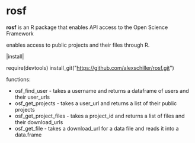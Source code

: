 rosf
====

<b>rosf</b> is an R package that enables API access to the Open Science Framework

enables access to public projects and their files through R.

|install|

require(devtools)
install_git("https://github.com/alexschiller/rosf.git")


functions:
- osf_find_user - takes a username and returns a dataframe of users and their user_urls
- osf_get_projects - takes a user_url and returns a list of their public projects
- osf_get_project_files - takes a project_id and returns a list of files and their download_urls
- osf_get_file - takes a download_url for a data file and reads it into a data.frame
